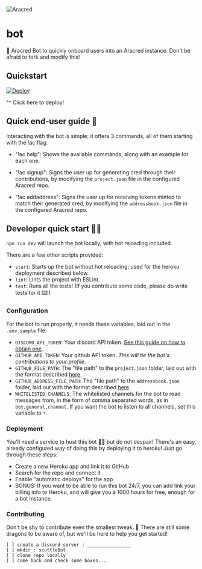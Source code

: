 ![Aracred](https://github.com/aracred/bot/workflows/CI/badge.svg)

# bot

:robot: Aracred Bot to quickly onboard users into an Aracred instance. Don't be afraid to fork and modify this!

## Quickstart

<a href="https://heroku.com/deploy?template=https://github.com/aracred/bot">
<img src="https://www.herokucdn.com/deploy/button.svg" alt="Deploy">
</a>

^^ Click here to deploy!

## Quick end-user guide 🦅

Interacting with the bot is simple; it offers 3 commands, all of them starting with the !ac flag:

- "!ac help": Shows the available commands, along with an example for each one.

- "!ac signup": Signs the user up for generating cred through their contributions, by modifying the `project.json` file in the configured Aracred repo.

- "!ac addaddress": Signs the user up for receiving tokens minted to match their generated cred, by modifying the `addressbook.json` file in the configured Aracred repo.

## Developer quick start 👩‍💻

`npm run dev` will launch the bot locally, with hot reloading included.

There are a few other scripts provided:

- `start`: Starts up the bot without hot reloading; used for the heroku deployment described below.
- `lint`: Lints the project with ESLint.
- `test`: Runs all the tests! (If you contribute some code, please do write tests for it ⌨️!)

### Configuration

For the bot to run properly, it needs these variables, laid out in the `.env.sample` file:

- `DISCORD_API_TOKEN`: Your discord API token. [See this guide on how to obtain one](https://github.com/reactiflux/discord-irc/wiki/Creating-a-discord-bot-&-getting-a-token).
- `GITHUB_API_TOKEN`: Your github API token. _This will tie the bot's contributions to your profile_.
- `GITHUB_FILE_PATH`: The "file path" to the `project.json` folder, laid out with the format described [here](https://developer.github.com/v3/repos/contents/#create-or-update-a-file).
- `GITHUB_ADDRESS_FILE_PATH`: The "file path" to the `addressbook.json` folder, laid out with the format described [here](https://developer.github.com/v3/repos/contents/#create-or-update-a-file).
- `WHITELISTED_CHANNELS`: The whitelisted channels for the bot to read messages from, in the form of comma separated words, as in `bot,general,channel`. If you want the bot to listen to all channels, set this variable to `*`.

### Deployment

You'll need a service to host this bot 💆‍♀️ but do not despair! There's an easy, already configured way of doing this by deploying it to heroku! Just go through these steps:

- Create a new Heroku app and link it to GitHub
- Search for the repo and connect it
- Enable "automatic deploys" for the app
- BONUS: If you want to be able to run this bot 24/7, you can add link your billing info to Heroku, and will give you a 1000 hours for free, enough for a bot instance.

### Contributing

Don't be shy to contribute even the smallest tweak. 🐲 There are still some dragons to be aware of, but we'll be here to help you get started!

````
[ ] create a discord server : ________________
[ ] mkdir : scuttleBot
[ ] clone repo locally
[ ] come back and check some boxes...
````
